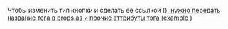 Чтобы изменить тип кнопки и сделать её ссылкой (<a href="">),
нужно передать название тега в props.as
и прочие аттрибуты тэга
(example <Btn as='a' href="/path" />)
